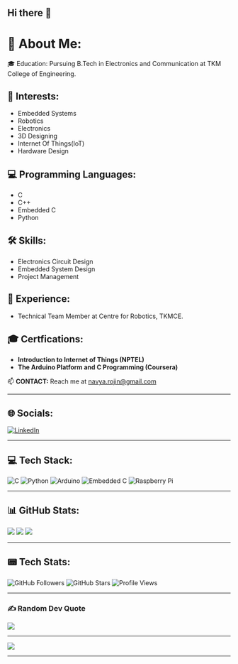 ## Hi there 👋

# 💫 About Me:
🎓 Education: Pursuing B.Tech in Electronics and Communication at TKM College of Engineering.

## 🤖 Interests:
- Embedded Systems
- Robotics
- Electronics
- 3D Designing
- Internet Of Things(IoT)
- Hardware Design

## 💻 Programming Languages:
- C
- C++
- Embedded C
- Python

## 🛠 Skills:
- Electronics Circuit Design
- Embedded System Design
- Project Management

## 🚀 Experience:
- Technical Team Member at Centre for Robotics, TKMCE.

## 🎓 Certfications:
- **Introduction to Internet of Things (NPTEL)**
- **The Arduino Platform and C Programming (Coursera)**

📫 **CONTACT:** Reach me at [navya.rojin@gmail.com](mailto:navya.rojin@gmail.com)

---
## 🌐 Socials:
[![LinkedIn](https://img.shields.io/badge/LinkedIn-%230077B5.svg?logo=linkedin&logoColor=white)](https://www.linkedin.com/in/navya-deena-rojin)


---
## 💻 Tech Stack:
![C](https://img.shields.io/badge/c-%2300599C.svg?style=plastic&logo=c&logoColor=white) 
![Python](https://img.shields.io/badge/python-3670A0?style=plastic&logo=python&logoColor=ffdd54) 
![Arduino](https://img.shields.io/badge/-Arduino-00979D?style=plastic&logo=Arduino&logoColor=white) 
![Embedded C](https://img.shields.io/badge/embeddedc-%23000000.svg?style=plastic&logo=c&logoColor=white) 
![Raspberry Pi](https://img.shields.io/badge/-RaspberryPi-C51A4A?style=plastic&logo=Raspberry-Pi)

---
## 📊 GitHub Stats:
![](https://github-readme-stats.vercel.app/api?username=navyadeenarojin&theme=dark&hide_border=true&include_all_commits=false&count_private=true)
![](https://github-readme-streak-stats.herokuapp.com/?user=navyarojin&theme=dark&hide_border=true)
![](https://github-readme-stats.vercel.app/api/top-langs/?username=navyarojin&theme=dark&hide_border=true&include_all_commits=false&count_private=true&layout=compact)

---
## 📟 Tech Stats:
![GitHub Followers](https://img.shields.io/github/followers/navyarojin?style=social)
![GitHub Stars](https://img.shields.io/github/stars/navyarojin?style=social)
![Profile Views](https://komarev.com/ghpvc/?username=navyarojin&color=blue)

---
### ✍️ Random Dev Quote
![](https://quotes-github-readme.vercel.app/api?type=horizontal&theme=radical)

---
[![](https://visitcount.itsvg.in/api?id=navyadeenarojin&icon=0&color=0)](https://visitcount.itsvg.in)

---


